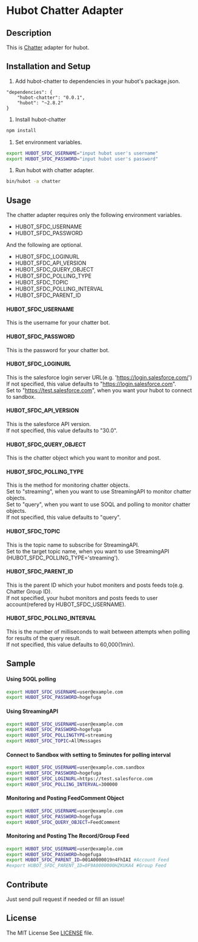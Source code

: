# Hubot Chatter Adapter
## Description
This is [Chatter](http://www.salesforce.com/jp/chatter/overview/) adapter for hubot.

## Installation and Setup

1. Add hubot-chatter to dependencies in your hubot's package.json.
```
"dependencies": {
    "hubot-chatter": "0.0.1",
    "hubot": "~2.8.2"
}
```

1. Install hubot-chatter
```bash
npm install
```

1. Set environment variables.
``` bash
export HUBOT_SFDC_USERNAME="input hubot user's username"
export HUBOT_SFDC_PASSWORD="input hubot user's password"
```

1. Run hubot with chatter adapter.
```bash
bin/hubot -a chatter
```

## Usage
The chatter adapter requires only the following environment variables.

* HUBOT_SFDC_USERNAME
* HUBOT_SFDC_PASSWORD

And the following are optional.

* HUBOT_SFDC_LOGINURL
* HUBOT_SFDC_API_VERSION
* HUBOT_SFDC_QUERY_OBJECT
* HUBOT_SFDC_POLLING_TYPE
* HUBOT_SFDC_TOPIC
* HUBOT_SFDC_POLLING_INTERVAL
* HUBOT_SFDC_PARENT_ID

#### HUBOT_SFDC_USERNAME
This is the username for your chatter bot.

#### HUBOT_SFDC_PASSWORD
This is the password for your chatter bot.

#### HUBOT_SFDC_LOGINURL
This is the salesforce login server URL(e.g. 'https://login.salesforce.com/')  
If not specified, this value defaults to "https://login.salesforce.com".  
Set to "https://test.salesforce.com", when you want your hubot to connect to sandbox.

#### HUBOT_SFDC_API_VERSION
This is the salesforce API version.  
If not specified, this value defaults to "30.0".

#### HUBOT_SFDC_QUERY_OBJECT
This is the chatter object which you want to monitor and post.

#### HUBOT_SFDC_POLLING_TYPE
This is the method for monitoring chatter objects.  
Set to "streaming", when you want to use StreamingAPI to monitor chatter objects.  
Set to "query", when you want to use SOQL and polling to monitor chatter objects.  
If not specified, this value defaults to "query".

#### HUBOT_SFDC_TOPIC
This is the topic name to subscribe for StreamingAPI.  
Set to the target topic name, when you want to use StreamingAPI (HUBOT_SFDC_POLLING_TYPE='streaming').

#### HUBOT_SFDC_PARENT_ID
This is the parent ID which your hubot moniters and posts feeds to(e.g. Chatter Group ID).  
If not specified, your hubot monitors and posts feeds to user account(refered by HUBOT_SFDC_USERNAME).

#### HUBOT_SFDC_POLLING_INTERVAL
This is the number of milliseconds to wait between attempts when polling for results of the query result.  
If not specified, this value defaults to 60,000(1min).

## Sample

#### Using SOQL polling
```bash
export HUBOT_SFDC_USERNAME=user@example.com
export HUBOT_SFDC_PASSWORD=hogefuga
```

#### Using StreamingAPI
```bash
export HUBOT_SFDC_USERNAME=user@example.com
export HUBOT_SFDC_PASSWORD=hogefuga
export HUBOT_SFDC_POLLINGTYPE=streaming
export HUBOT_SFDC_TOPIC=AllMessages
```

#### Connect to Sandbox with setting to 5minutes for polling interval
```bash
export HUBOT_SFDC_USERNAME=user@example.com.sandbox
export HUBOT_SFDC_PASSWORD=hogefuga
export HUBOT_SFDC_LOGINURL=https://test.salesforce.com
export HUBOT_SFDC_POLLING_INTERVAL=300000
```

#### Monitoring and Posting FeedComment Object
```bash
export HUBOT_SFDC_USERNAME=user@example.com
export HUBOT_SFDC_PASSWORD=hogefuga
export HUBOT_SFDC_QUERY_OBJECT=FeedComment
```

#### Monitoring and Posting The Record/Group Feed
```bash
export HUBOT_SFDC_USERNAME=user@example.com
export HUBOT_SFDC_PASSWORD=hogefuga
export HUBOT_SFDC_PARENT_ID=001A0000019n4FhIAI #Account Feed
#export HUBOT_SFDC_PARENT_ID=0F9A0000000HZKUKA4 #Group Feed
```

## Contribute
Just send pull request if needed or fill an issue!

## License
The MIT License See [LICENSE](https://github.com/tzmfreedom/hubot-chatter/blob/master/LICENSE) file.